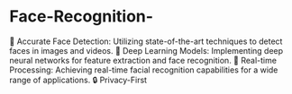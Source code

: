 # Face-Recognition-
👤 Accurate Face Detection: Utilizing state-of-the-art techniques to detect faces in images and videos.  🤖 Deep Learning Models: Implementing deep neural networks for feature extraction and face recognition.  🚀 Real-time Processing: Achieving real-time facial recognition capabilities for a wide range of applications. 🔒 Privacy-First
